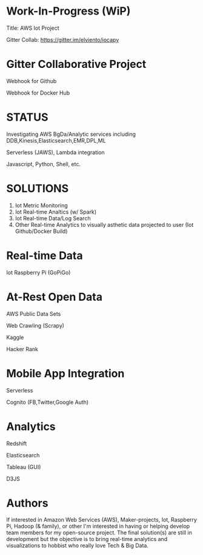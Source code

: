 # Work-In-Progress (WiP)
Title: AWS Iot Project

Gitter Collab: https://gitter.im/elviento/iocapy

# Gitter Collaborative Project 
Webhook for Github

Webhook for Docker Hub

# STATUS
Investigating AWS BgDa/Analytic services including DDB,Kinesis,Elasticsearch,EMR,DPL,ML

Serverless (JAWS), Lambda integration

Javascript, Python, Shell, etc.

# SOLUTIONS
1. Iot Metric Monitoring
2. Iot Real-time Analtics (w/ Spark)
3. Iot Real-time Data/Log Search
4. Other Real-time Analytics to visually asthetic data projected to user (Iot Github/Docker Build)

# Real-time Data
Iot Raspberry Pi (GoPiGo)

# At-Rest Open Data
AWS Public Data Sets

Web Crawling (Scrapy)

Kaggle

Hacker Rank

# Mobile App Integration
Serverless

Cognito (FB,Twitter,Google Auth)

# Analytics
Redshift

Elasticsearch 

Tableau (GUI)

D3JS

# Authors
If interested in Amazon Web Services (AWS), Maker-projects, Iot, Raspberry Pi, Hadoop (& family), or other I'm interested in having or helping develop team members for my open-source project.  The final solution(s) are still in development but the objective is to bring real-time analytics and visualizations to hobbist who really love Tech & Big Data.

